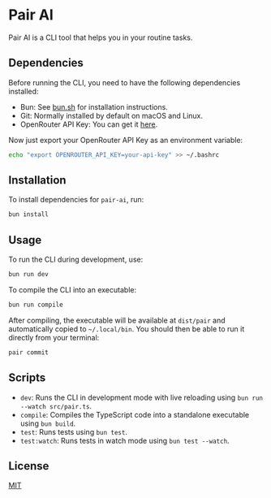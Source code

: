 # Pair AI

Pair AI is a CLI tool that helps you in your routine tasks.

## Dependencies

Before running the CLI, you need to have the following dependencies installed:

- Bun: See [bun.sh](https://bun.sh) for installation instructions.
- Git: Normally installed by default on macOS and Linux.
- OpenRouter API Key: You can get it [here](https://openrouter.ai/settings/keys).

Now just export your OpenRouter API Key as an environment variable:

```bash
echo "export OPENROUTER_API_KEY=your-api-key" >> ~/.bashrc
```

## Installation

To install dependencies for `pair-ai`, run:

```bash
bun install
```

## Usage

To run the CLI during development, use:

```bash
bun run dev
```

To compile the CLI into an executable:

```bash
bun run compile
```

After compiling, the executable will be available at `dist/pair` and automatically copied to `~/.local/bin`. You should then be able to run it directly from your terminal:

```bash
pair commit
```

## Scripts

- `dev`: Runs the CLI in development mode with live reloading using `bun run --watch src/pair.ts`.
- `compile`: Compiles the TypeScript code into a standalone executable using `bun build`.
- `test`: Runs tests using `bun test`.
- `test:watch`: Runs tests in watch mode using `bun test --watch`.

## License

[MIT](LICENSE)
